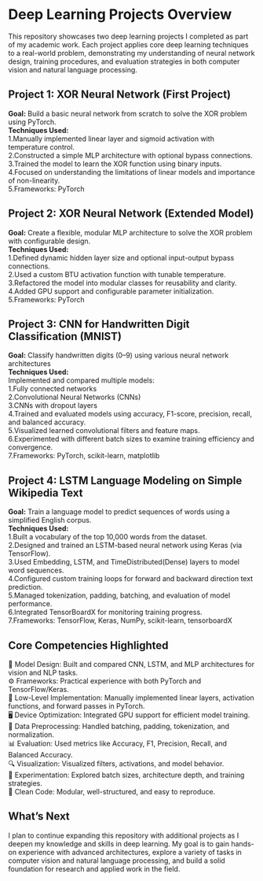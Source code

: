 # Deep Learning Projects Overview
This repository showcases two deep learning projects I completed as part of my academic work. Each project applies core deep learning techniques to a real-world 
problem, demonstrating my understanding of neural network design, training procedures, and evaluation strategies in both computer vision and natural language processing. 

## Project 1: XOR Neural Network (First Project)  
**Goal:** Build a basic neural network from scratch to solve the XOR problem using PyTorch.  
**Techniques Used:**  
1.Manually implemented linear layer and sigmoid activation with temperature control.  
2.Constructed a simple MLP architecture with optional bypass connections.  
3.Trained the model to learn the XOR function using binary inputs.  
4.Focused on understanding the limitations of linear models and importance of non-linearity.  
5.Frameworks: PyTorch  

## Project 2: XOR Neural Network (Extended Model)  
**Goal:** Create a flexible, modular MLP architecture to solve the XOR problem with configurable design.  
**Techniques Used:**  
1.Defined dynamic hidden layer size and optional input-output bypass connections.   
2.Used a custom BTU activation function with tunable temperature.  
3.Refactored the model into modular classes for reusability and clarity.  
4.Added GPU support and configurable parameter initialization.  
5.Frameworks: PyTorch  


## Project 3: CNN for Handwritten Digit Classification (MNIST)  
**Goal:** Classify handwritten digits (0–9) using various neural network architectures  
**Techniques Used:**  
Implemented and compared multiple models:  
1.Fully connected networks  
2.Convolutional Neural Networks (CNNs)  
3.CNNs with dropout layers  
4.Trained and evaluated models using accuracy, F1-score, precision, recall, and balanced accuracy.  
5.Visualized learned convolutional filters and feature maps.  
6.Experimented with different batch sizes to examine training efficiency and convergence.  
7.Frameworks: PyTorch, scikit-learn, matplotlib  

## Project 4: LSTM Language Modeling on Simple Wikipedia Text  
**Goal:** Train a language model to predict sequences of words using a simplified English corpus.  
**Techniques Used:**  
1.Built a vocabulary of the top 10,000 words from the dataset.  
2.Designed and trained an LSTM-based neural network using Keras (via TensorFlow).  
3.Used Embedding, LSTM, and TimeDistributed(Dense) layers to model word sequences.  
4.Configured custom training loops for forward and backward direction text prediction.  
5.Managed tokenization, padding, batching, and evaluation of model performance.  
6.Integrated TensorBoardX for monitoring training progress.  
7.Frameworks: TensorFlow, Keras, NumPy, scikit-learn, tensorboardX  

## Core Competencies Highlighted
🧠 Model Design: Built and compared CNN, LSTM, and MLP architectures for vision and NLP tasks.  
⚙️ Frameworks: Practical experience with both PyTorch and TensorFlow/Keras.  
🔧 Low-Level Implementation: Manually implemented linear layers, activation functions, and forward passes in PyTorch.  
🖥️ Device Optimization: Integrated GPU support for efficient model training.  
🧹 Data Preprocessing: Handled batching, padding, tokenization, and normalization.  
📊 Evaluation: Used metrics like Accuracy, F1, Precision, Recall, and Balanced Accuracy.  
🔍 Visualization: Visualized filters, activations, and model behavior.  
🚀 Experimentation: Explored batch sizes, architecture depth, and training strategies.  
📁 Clean Code: Modular, well-structured, and easy to reproduce.  


## What’s Next
I plan to continue expanding this repository with additional projects as I deepen my knowledge and skills in deep learning. My goal is to gain hands-on experience with advanced architectures, explore a variety of tasks in computer vision and natural language processing, and build a solid foundation for research and applied work in the field.









